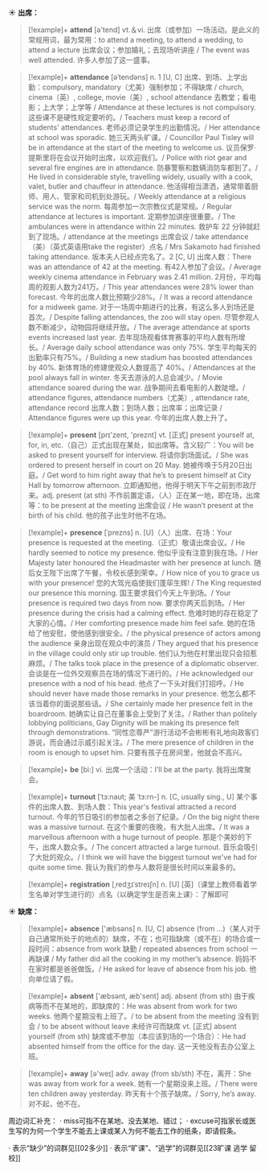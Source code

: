 ☀ <span class="category">**出席：**</span>
>[!example]+ <span class="vocabulary">**attend**</span> [ə'tend] 
> <span class="definition">vt.＆vi. 出席（或参加）一场活动。是此义的常规用词，最为常用：</span>to attend a meeting, to attend a wedding, to attend a lecture 出席会议；参加婚礼；去现场听讲座 / The event was well attended. 许多人参加了这一盛事。
           
>[!example]+ <span class="vocabulary">**attendance**</span> [əˈtendəns]
> <span class="definition">n. 1 [U, C] 出席、到场、上学出勤：</span>compulsory, mandatory（尤美）强制参加；不得缺席 / church, cinema（英）, college, movie（美）, school attendance 去教堂；看电影；上大学；上学等 / Attendance at these lectures is not compulsory. 这些课不是硬性规定要听的。/ Teachers must keep a record of students' attendances. 老师必须记录学生的出勤情况。/ Her attendance at school was sporadic. 她三天两头旷课。/ Councillor Paul Tisley will be in attendance at the start of the meeting to welcome us. 议员保罗·提斯里将在会议开始时出席，以欢迎我们。/ Police with riot gear and several fire engines are in attendance. 防暴警察和数辆消防车都到了。/ He lived in considerable style, travelling widely, usually with a cook, valet, butler and chauffeur in attendance. 他活得相当潇洒，通常带着厨师、用人、管家和司机到处游玩。/ Weekly attendance at a religious service was the norm. 每周参加一次宗教仪式是常规。/ Regular attendance at lectures is important. 定期参加讲座很重要。/ The ambulances were in attendance within 22 minutes. 救护车 22 分钟就赶到了现场。/ attendance at the meetings 出席会议 / take attendance（美）（英式英语用take the register）点名 / Mrs Sakamoto had finished taking attendance. 坂本夫人已经点完名了。<span class="definition">2 [C, U] 出席人数：</span>There was an attendance of 42 at the meeting. 有42人参加了会议。/ Average weekly cinema attendance in February was 2.41 million. 2月份，平均每周的观影人数为241万。/ This year attendances were 28% lower than forecast. 今年的出席人数比预期少28%。/ It was a record attendance for a midweek game. 对于一场周中期进行的比赛，有这么多人到场还是首次。/ Despite falling attendances, the zoo will stay open. 尽管参观人数不断减少，动物园将继续开放。/ The average attendance at sports events increased last year. 去年现场观看体育赛事的平均人数有所增长。/ Average daily school attendance was only 75%. 学生平均每天的出勤率只有75%。/ Building a new stadium has boosted attendances by 40%. 新体育场的修建使观众人数提高了 40%。/ Attendances at the pool always fall in winter. 冬天去游泳的人总会减少。/ Movie attendance soared during the war. 战争期间去看电影的人数陡增。/ attendance figures, attendance numbers（尤美）, attendance rate, attendance record 出席人数；到场人数；出席率；出席记录 / Attendance figures were up this year. 今年的出席人数上升了。

>[!example]+ <span class="vocabulary">**present**</span> [prɪ'zent, 'preznt] 
> <span class="definition">vt. [正式] present yourself at, for, in, etc.（自己）正式出现在某处，如出席等。含义较广：</span>You will be asked to present yourself for interview. 将请你到场面试。/ She was ordered to present herself in court on 20 May. 她被传唤于5月20日出庭。/ Get word to him right away that he’s to present himself at City Hall by tomorrow afternoon. 立即通知他，他得于明天下午之前到市政厅来。<span class="definition">adj. present (at sth) 不作前置定语，（人）正在某一地，即在场，出席等：</span>to be present at the meeting 出席会议 / He wasn’t present at the birth of his child. 他的孩子出生时他不在场。
           
>[!example]+ <span class="vocabulary">**presence**</span> [ˈprezns]
> <span class="definition">n. [U]（人）出席、在场：</span>Your presence is requested at the meeting.（正式）敬请出席会议。/ He hardly seemed to notice my presence. 他似乎没有注意到我在场。/ Her Majesty later honoured the Headmaster with her presence at lunch. 随后女王陛下出席了午餐，令校长感到荣幸。/ How nice of you to grace us with your presence! 您的大驾光临使我们蓬荜生辉! / The King requested our presence this morning. 国王要求我们今天上午到场。/ Your presence is required two days from now. 要求你两天后到场。/ Her presence during the crisis had a calming effect. 危难时她的存在稳定了大家的心情。/ Her comforting presence made him feel safe. 她的在场给了他安慰，使他感到很安全。/ the physical presence of actors among the audience 亲身出现在观众中的演员 / They argued that his presence in the village could only stir up trouble. 他们认为他在村里出现只会招惹麻烦。/ The talks took place in the presence of a diplomatic observer. 会谈是在一位外交观察员在场的情况下进行的。/ He acknowledged our presence with a nod of his head. 他点了一下头对我们打招呼。/ He should never have made those remarks in your presence. 他怎么都不该当着你的面说那些话。/ She certainly made her presence felt in the boardroom. 她确实让自己在董事会上受到了关注。/ Rather than politely lobbying politicians, Gay Dignity will be making its presence felt through demonstrations. “同性恋尊严”游行活动不会彬彬有礼地向政客们游说，而会通过示威引起关注。/ The mere presence of children in the room is enough to upset him. 只要有孩子在房间里，他就会不高兴。

>[!example]+ <span class="vocabulary">**be**</span> [bi:] 
> <span class="definition">vi. 出席一个活动：</span>I’ll be at the party. 我将出席聚会。
           
>[!example]+ <span class="vocabulary">**turnout**</span> [ˈtɜ:naʊt; 美 ˈtɜ:rn-]
> <span class="definition">n. [C, usually sing., U] 某个事件的出席人数、到场人数：</span>This year's festival attracted a record turnout. 今年的节日吸引的参加者之多创了纪录。/ On the big night there was a massive turnout. 在这个重要的夜晚，有大批人出席。/ It was a marvellous afternoon with a huge turnout of people. 那是个美妙的下午，出席人数众多。/ The concert attracted a large turnout. 音乐会吸引了大批的观众。/ I think we will have the biggest turnout we've had for quite some time. 我认为我们的参与人数将是很长时间以来最多的。
           
>[!example]+ <span class="vocabulary">**registration**</span> [ˌredʒɪˈstreɪʃn]
> <span class="definition">n. [U] [英]（课堂上教师看着学生名单对学生进行的）点名（以确定学生是否来上课）：</span>了解即可

☀ <span class="category">**缺席：**</span>
>[!example]+ <span class="vocabulary">**absence**</span> ['æbsəns] 
> <span class="definition">n. [U, C] absence (from ...)（某人对于自己通常所处于的地点的）缺席，不在；也可指缺席（或不在）的场合或一段时间：</span>absence from work 缺勤 / repeated absences from school 一再缺课 / My father did all the cooking in my mother’s absence. 妈妈不在家时都是爸爸做饭。/ He asked for leave of absence from his job. 他向单位请了假。

>[!example]+ <span class="vocabulary">**absent**</span> ['æbsənt, æb'sent] 
> <span class="definition">adj. absent (from sth) 由于疾病等而不在某地的，即缺席的：</span>He was absent from work for two weeks. 他两个星期没有上班了。/ to be absent from the meeting 没有到会 / to be absent without leave 未经许可而缺席 <span class="definition">vt. [正式] absent yourself (from sth) 缺席或不参加（本应该到场的一个场合）：</span>He had absented himself from the office for the day. 这一天他没有去办公室上班。

>[!example]+ <span class="vocabulary">**away**</span> [ə'weɪ] 
> <span class="definition">adv. away (from sb/sth) 不在，离开：</span>She was away from work for a week. 她有一个星期没来上班。/ There were ten children away yesterday. 昨天有十个孩子缺席。/ Sorry, he’s away. 对不起，他不在。

周边词汇补充：
· miss可指不在某地、没去某地、错过；
· excuse可指家长或医生写的为何一个学生不能去上课或某人为何不能去工作的纸条，即请假条。

· 表示“缺少”的词群见[[02多少]]
· 表示“旷课”、“逃学”的词群见[[23旷课 逃学 留校]]
